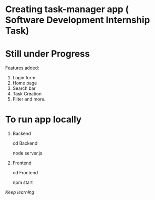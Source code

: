 # Creating task-manager app ( Software Development Internship Task)


# Still under Progress

Features added: 

1. Login form
2. Home page
3. Search bar
4. Task Creation
5. Filter and more.
   

# To run app locally 

1. Backend

   cd Backend

   node server.js


2. Frontend

   cd Frontend
   
   npm start



*Keep learning* 
